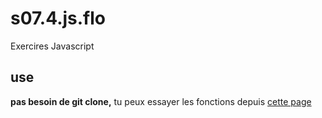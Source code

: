 
# s07.4.js.flo
Exercires Javascript

## use

**pas besoin de git clone,**
tu peux essayer les fonctions depuis
[cette page](https://thp-grenobles8.github.io/s08.1.jsEvents.flo/)
